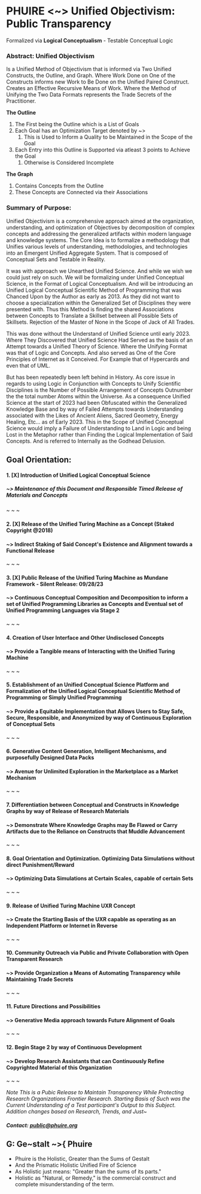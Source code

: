 # PHUIRE <~> Unified Objectivism: Public Transparency
Formalized via **Logical Conceptualism** - Testable Conceptual Logic
### Abstract: Unified Objectivism
Is a Unified Method of Objectivism that is informed via Two Unified Constructs, the Outline, and Graph.
Where Work Done on One of the Constructs informs new Work to Be Done on the Unified Paired Construct.
Creates an Effective Recursive Means of Work.
Where the Method of Unifying the Two Data Formats represents the Trade Secrets of the Practitioner.

**The Outline** 
1. The First being the Outline which is a List of Goals
2. Each Goal has an Optimization Target denoted by ~>
   1. This is Used to Inform a Quality to be Maintained in the Scope of the Goal
3. Each Entry into this Outline is Supported via atleast 3 points to Achieve the Goal
   1. Otherwise is Considered Incomplete  

**The Graph**
1. Contains Concepts from the Outline
2. These Concepts are Connected via their Associations


### Summary of Purpose:
Unified Objectivism is a comprehensive approach aimed at the organization, understanding, and optimization of Objectives by decomposition of complex concepts and addressing the generalized artifacts within modern language and knowledge systems. The Core Idea is to formalize a methodology that Unifies various levels of understanding, methodologies, and technologies into an Emergent Unified Aggregate System. That is composed of Conceptual Sets and Testable in Reality.

It was with approach we Unearthed Unified Science. And while we wish we could just rely on such. We will be formalizing under Unified Conceptual Science, in the Format of Logical Conceptualism. And will be introducing an Unified Logical Conceptual Scientific Method of Programming that was Chanced Upon by the Author as early as 2013. As they did not want to choose a specialization within the Generalized Set of Disciplines they were presented with. Thus this Method is finding the shared Associations between Concepts to Translate a Skillset between all Possible Sets of Skillsets. Rejection of the Master of None in the Scope of Jack of All Trades.

This was done without the Understand of Unified Science until early 2023. Where They Discovered that Unified Science Had Served as the basis of an Attempt towards a Unified Theory of Science. Where the Unifying Format was that of Logic and Concepts. And also served as One of the Core Principles of Internet as it Conceived. For Example that of Hypercards and even that of UML.

But has been repeatedly been left behind in History. As core issue in regards to using Logic in Conjunction with Concepts to Unify Scientific Disciplines is the Number of Possible Arrangement of Concepts Outnumber the the total number Atoms within the Universe. As a consequence Unified Science at the start of 2023 had been Obfuscated within the Generalized Knowledge Base and by way of Failed Attempts towards Understanding associated with the Likes of Ancient Aliens, Sacred Geometry, Energy Healing, Etc... as of Early 2023. This in the Scope of Unified Conceptual Science would imply a Failure of Understanding to Land in Logic and being Lost in the Metaphor rather than Finding the Logical Implementation of Said Concepts. And is referred to Internally as the Godhead Delusion.

## Goal Orientation:

#### 1. [X] Introduction of Unified Logical Conceptual Science
##### ~> Maintenance of this Document and Responsible Timed Release of Materials and Concepts
~ ~ ~
#### 2. [X] Release of the Unified Turing Machine as a Concept (Staked Copyright @2018)
#### ~> Indirect Staking of Said Concept's Existence and Alignment towards a Functional Release
~ ~ ~
#### 3. [X] Public Release of the Unified Turing Machine as Mundane Framework - Silent Release: 09/28/23
#### ~> Continuous Conceptual Composition and Decomposition to inform a set of Unified Programming Libraries as Concepts and Eventual set of Unified Programming Languages via Stage 2
~ ~ ~
#### 4. Creation of User Interface and Other Undisclosed Concepts
#### ~> Provide a Tangible means of Interacting with the Unified Turing Machine
~ ~ ~
#### 5. Establishment of an Unified Conceptual Science Platform and Formalization of the Unified Logical Conceptual Scientific Method of Programming or Simply Unified Programming
#### ~> Provide a Equitable Implementation that Allows Users to Stay Safe, Secure, Responsible, and Anonymized by way of Continuous Exploration of Conceptual Sets
~ ~ ~
#### 6. Generative Content Generation, Intelligent Mechanisms, and purposefully Designed Data Packs
#### ~> Avenue for Unlimited Exploration in the Marketplace as a Market Mechanism
~ ~ ~
#### 7. Differentiation between Conceptual and Constructs in Knowledge Graphs by way of Release of Research Materials
#### ~> Demonstrate Where Knowledge Graphs may Be Flawed or Carry Artifacts due to the Reliance on Constructs that Muddle Advancement
~ ~ ~
#### 8. Goal Orientation and Optimization. Optimizing Data Simulations without direct Punishment/Reward
#### ~> Optimizing Data Simulations at Certain Scales, capable of certain Sets
~ ~ ~
#### 9. Release of Unified Turing Machine UXR Concept
#### ~> Create the Starting Basis of the UXR capable as operating as an Independent Platform or Internet in Reverse
~ ~ ~
#### 10. Community Outreach via Public and Private Collaboration with Open Transparent Research
#### ~> Provide Organization a Means of Automating Transparency while Maintaining Trade Secrets
~ ~ ~
#### 11. Future Directions and Possibilities
#### ~> Generative Media approach towards Future Alignment of Goals
~ ~ ~
#### 12. Begin Stage 2 by way of Continuous Development
#### ~> Develop Research Assistants that can Continuously Refine Copyrighted Material of this Organization
~ ~ ~

*Note This is a Pubic Release to Maintain Transparency While Protecting Research Organizations Frontier Research. Starting Basis of Such was the Current Understanding of a Test participant's Output to this Subject. Addition changes based on Research, Trends, and Just~*


##### Contact: public@phuire.org

## G: Ge~stalt ~>{ Phuire
* Phuire is the Holistic, Greater than the Sums of Gestalt
* And the Prismatic Holistic Unified Fire of Science
* As Holistic just means: "Greater than the sums of its parts."
* Holistic as "Natural, or Remedy," is the commercial construct and complete misunderstanding of the term.
